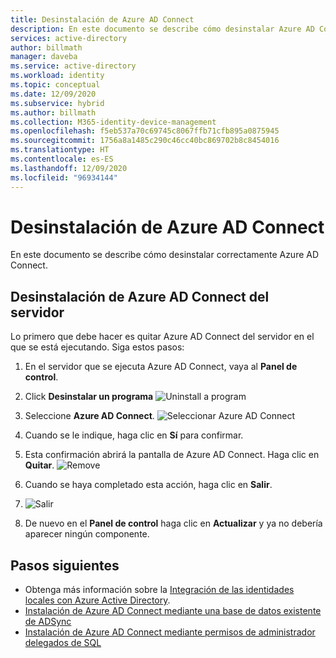 ```yaml
---
title: Desinstalación de Azure AD Connect
description: En este documento se describe cómo desinstalar Azure AD Connect.
services: active-directory
author: billmath
manager: daveba
ms.service: active-directory
ms.workload: identity
ms.topic: conceptual
ms.date: 12/09/2020
ms.subservice: hybrid
ms.author: billmath
ms.collection: M365-identity-device-management
ms.openlocfilehash: f5eb537a70c69745c8067ffb71cfb895a0875945
ms.sourcegitcommit: 1756a8a1485c290c46cc40bc869702b8c8454016
ms.translationtype: HT
ms.contentlocale: es-ES
ms.lasthandoff: 12/09/2020
ms.locfileid: "96934144"
---
```

# <a name="uninstall-azure-ad-connect"></a>Desinstalación de Azure AD Connect

En este documento se describe cómo desinstalar correctamente Azure AD Connect.

## <a name="uninstall-azure-ad-connect-from-the-server"></a>Desinstalación de Azure AD Connect del servidor
Lo primero que debe hacer es quitar Azure AD Connect del servidor en el que se está ejecutando.  Siga estos pasos:

 1. En el servidor que se ejecuta Azure AD Connect, vaya al **Panel de control**.
 2. Click **Desinstalar un programa**
 ![Uninstall a program](media/how-to-connect-uninstall/uninstall-1.png)</br>
 
 3. Seleccione **Azure AD Connect**.
 ![Seleccionar Azure AD Connect](media/how-to-connect-uninstall/uninstall-2.png)</br>
 
 4. Cuando se le indique, haga clic en **Sí** para confirmar.
 5. Esta confirmación abrirá la pantalla de Azure AD Connect.  Haga clic en **Quitar**.
 ![Remove](media/how-to-connect-uninstall/uninstall-3.png)</br>
 
 6. Cuando se haya completado esta acción, haga clic en **Salir**.
 7. ![Salir](media/how-to-connect-uninstall/uninstall-4.png)</br>
 
 8. De nuevo en el **Panel de control** haga clic en **Actualizar** y ya no debería aparecer ningún componente.


## <a name="next-steps"></a>Pasos siguientes

- Obtenga más información sobre la [Integración de las identidades locales con Azure Active Directory](whatis-hybrid-identity.md).
- [Instalación de Azure AD Connect mediante una base de datos existente de ADSync](how-to-connect-install-existing-database.md)
- [Instalación de Azure AD Connect mediante permisos de administrador delegados de SQL](how-to-connect-install-sql-delegation.md)

